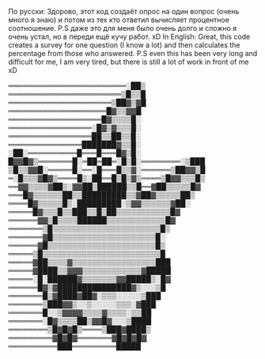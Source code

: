 По русски:
Здорово, этот код создаёт опрос на один вопрос (очень много я знаю) и потом из тех кто ответил вычисляет процентное соотношение.
P.S даже это для меня было очень долго и сложно я очень устал, но в переди ещё кучу работ. xD
In English:
Great, this code creates a survey for one question (I know a lot) and then calculates the percentage from those who answered.
P.S even this has been very long and difficult for me, I am very tired, but there is still a lot of work in front of me xD

════════════════════════░██▒
═══════════════════════▒█▒▒█
═════════════════════▒██▓▒▓█
════════════════════█▓▒▒▓▓█
═══════════════════█▓▒▒▒▒█░
═════════════════░█▓▒▓▒▒▒█░
═════════════════██▒▒██▒▒█░
═══════════════███████▓▒▒█░
░██░══════════█═══█═══█▓▒█░
█▓▓█▓▒═══════█░═██═██═░█▒█░════════░▒███
▒█▒▒▓▓█░═════█░══░█═══█▒▒▓░══════▒██▓▓▒█
═░█▒▒▒▓█▓▒════█▒░██══█▒█▒▓▒════▒█▓▓▒▒▒█▒
══▓▓▒▒▒▒▓██▒░▓▓██▒██████▒▒█══▓██▒▒▒▒▒█▓
═══█▓▒▒▒▒▒▒██▒▒█████████▒▒▓██▓▒▒▒▒▒██▒
════█▓▒▒▒▒▒█▒░█████████░▒▓▓▒▒▒▒▒▒▓██░
═════█▓▒▒▒█▒▒███▒▒█▒██▒▒▒▒▒▒▒▒▒▒▒█▓
══════▓▓▒█▒▒▒▒██████▒▒▒▒▒▒▒▒▒▒▒▒█▓
═══════▒█▒▒▒▒▒▒▒▒▒▒▒▒▒▒▒▒▒▒▒▒▒▒█▒
═══════▓█▒▒▒▒▒▒▒▒▒▒▒▒▒▒▒▒▒▒▒▒▒█░
══════▓█▒▒▒▒▒▒▒▒▒▒▒▒▒▒▒▒▒▒▒▒▒▒█▒
═════▒█▒▒▒▒▒▒▒▒▒▒▒▒▒▒▒▒▒▒▒▒▒▒▒▒█
═════▓██▒▒▒▒▓▒▒▒▒▒▒▒▒▒▒▒▒▒▒▒▒▒███
═════▓████▒▒▓▓▓▒▒▒▒▒▒▒▒▒▒▒▒▓█████
═════░█░██████▓▒▒▒▒▒▒▒▓▓█████▒░█▓
══════█▓▒▓███████████████▓▒░░░▒█
═══════█▒▓████▓██▓░▒▒▒░░░░░▒███
═══════▒███▓▓▒░░▒░░░░░▒▒▒░▓███
═══════█░░▒▓▓▓▓▒▒▒▒▓▒▒▒▒░▒▒██
═══════░█▓▒▒▒▒██▒▓▓█▓░░░▒████
════════▒█▓█▓█▒════▒███▓████▒
═════════▓█▓█▓═══════▓█▓█▓█▓
══════════███═════════█████
